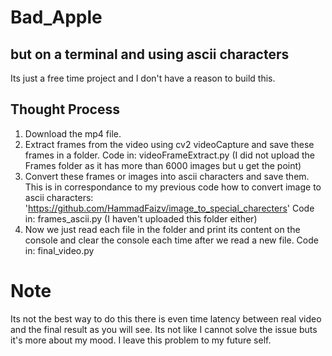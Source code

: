 # Bad_Apple
## but on a terminal and using ascii characters

Its just a free time project and I don't have a reason to build this.

## Thought Process
1. Download the mp4 file.
2. Extract frames from the video using cv2 videoCapture and save these frames in a folder. Code in: videoFrameExtract.py (I did not upload the Frames folder as it has more than 6000 images but u get the point)
3. Convert these frames or images into ascii characters and save them. This is in correspondance to my previous code how to convert image to ascii characters: 'https://github.com/HammadFaizv/image_to_special_charecters' Code in: frames_ascii.py (I haven't uploaded this folder either)
4. Now we just read each file in the folder and print its content on the console and clear the console each time after we read a new file. Code in: final_video.py

# Note
Its not the best way to do this there is even time latency between real video and the final result as you will see. Its not like I cannot solve the issue buts it's more about my mood.
I leave this problem to my future self.
